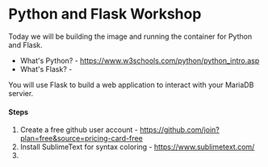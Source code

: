 # Python and Flask Workshop
Today we will be building the image and running the container for Python and Flask.

* What's Python? - https://www.w3schools.com/python/python_intro.asp
* What's Flask? - 

You will use Flask to build a web application to interact with your MariaDB servier.

#### Steps
1. Create a free github user account - https://github.com/join?plan=free&source=pricing-card-free
2. Install SublimeText for syntax coloring - https://www.sublimetext.com/
3. 
